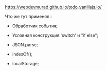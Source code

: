 https://webdevmurad.github.io/todo_vanillajs.io/


Что же тут применял :

* Обработчик события;

* Условная конструкция 'switch' и "if else";

* JSON.parse;

* indexOf();

* localStorage;